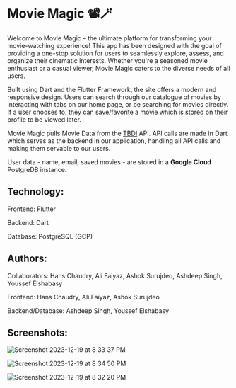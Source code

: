 # Movie Magic 📽🪄

Welcome to Movie Magic – the ultimate platform for transforming your movie-watching experience! This app has been designed with the goal of providing a one-stop solution for users to seamlessly explore, assess, and organize their cinematic interests. Whether you're a seasoned movie enthusiast or a casual viewer, Movie Magic caters to the diverse needs of all users.

Built using Dart and the Flutter Framework, the site offers a modern and responsive design. Users can search through our catalogue of movies by interacting with tabs on our home page, or be searching for movies directly. If a user chooses to, they can save/favorite a movie which is stored on their profile to be viewed later. 

Movie Magic pulls Movie Data from the [TBDI](https://www.themoviedb.org/?language=en-US) API. API calls are made in Dart which serves as the backend in our application, handling all API calls and making them servable to our users. 

User data - name, email, saved movies - are stored in a **Google Cloud** PostgreDB instance. 

## Technology:
Frontend: Flutter

Backend: Dart

Database: PostgreSQL (GCP)

## Authors: 

Collaborators: Hans Chaudry, Ali Faiyaz, Ashok Surujdeo, Ashdeep Singh, Youssef Elshabasy

Frontend: Hans Chaudry, Ali Faiyaz, Ashok Surujdeo

Backend/Database: Ashdeep Singh, Youssef Elshabasy

## Screenshots: 

![Screenshot 2023-12-19 at 8 33 37 PM](https://github.com/ashdeep-singh02/MovieMagic/assets/71999538/3c4d39b2-d1cc-46c0-9ce7-d20faaa988aa)

![Screenshot 2023-12-19 at 8 34 50 PM](https://github.com/ashdeep-singh02/MovieMagic/assets/71999538/3dca1eb2-0757-4a24-bbd9-2df57566bd03)

![Screenshot 2023-12-19 at 8 32 20 PM](https://github.com/ashdeep-singh02/MovieMagic/assets/71999538/162ab7e9-75b8-44e1-a2fe-54994e22805e)




